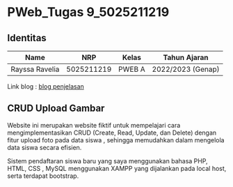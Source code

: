 # PWeb_Tugas 9_5025211219

## Identitas
| Name           | NRP        | Kelas     | Tahun Ajaran      |
| ---            | ---        | ----------|---                |
| Rayssa Ravelia | 5025211219 |PWEB A     | 2022/2023 (Genap) |

Link blog : [blog penjelasan](https://sites.google.com/view/rayssa-blog/pweb/tugas-9-query)

## CRUD Upload Gambar
Website ini merupakan website fiktif untuk mempelajari cara mengimplementasikan CRUD (Create, Read, Update, dan Delete) dengan fitur upload foto pada data siswa , 
sehingga memudahkan dalam mengelola data siswa secara efisien. 

Sistem pendaftaran siswa baru yang saya menggunakan bahasa PHP, HTML, CSS , MySQL menggunakan XAMPP yang dijalankan pada local host, serta terdapat bootstrap.


